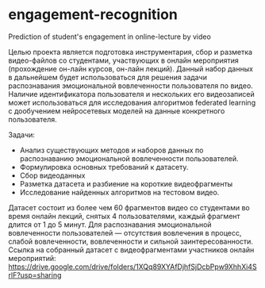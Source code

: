 # engagement-recognition
Prediction of student's engagement in online-lecture by video

Целью проекта является подготовка инструментария, сбор и разметка видео-файлов со студентами, участвующих в онлайн мероприятия (прохождение он-лайн курсов, он-лайн лекций). Данный набор данных в дальнейшем будет использоваться для решения задачи распознавания эмоциональной вовлеченности пользователя по видео. Наличие идентификатора пользователя и нескольких его видеозаписей может использоваться для исследования алгоритмов federated learning с дообучением нейросетевых моделей на данные конкретного пользователя.

Задачи:
- Анализ существующих методов и наборов данных по распознаванию эмоциональной вовлеченности пользователей. 
- Формулировка основных требований к датасету.
- Сбор видеоданных
- Разметка датасета и разбиение на короткие видеофрагменты
- Исследование найденных алгоритмов на тестовом видео.

Датасет состоит из более чем 60 фрагментов видео со студентами во время онлайн лекций, снятых 4 пользователями, каждый фрагмент длится от 1 до 5 минут. Для распознавания эмоциональной вовлеченности пользователей — отсутствия вовлечения в процесс, слабой вовлеченности, вовлеченности и сильной заинтересованности. Ссылка на собранный  датасет с видеофрагментами участников онлайн мероприятий: https://drive.google.com/drive/folders/1XQq89XYAfDjhfSjDcbPpw9XhhXi4SrlF?usp=sharing


